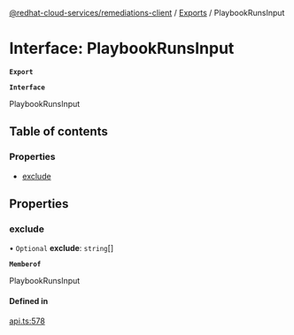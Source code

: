 [@redhat-cloud-services/remediations-client](../README.md) / [Exports](../modules.md) / PlaybookRunsInput

# Interface: PlaybookRunsInput

**`Export`**

**`Interface`**

PlaybookRunsInput

## Table of contents

### Properties

- [exclude](PlaybookRunsInput.md#exclude)

## Properties

### exclude

• `Optional` **exclude**: `string`[]

**`Memberof`**

PlaybookRunsInput

#### Defined in

[api.ts:578](https://github.com/RedHatInsights/javascript-clients/blob/master/packages/remediations/api.ts#L578)
